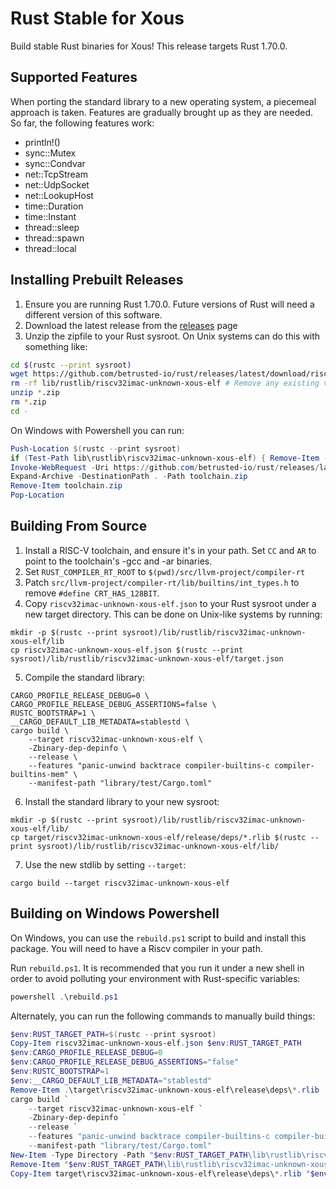 # Rust Stable for Xous

Build stable Rust binaries for Xous! This release targets Rust 1.70.0.

## Supported Features

When porting the standard library to a new operating system, a piecemeal approach is taken. Features are gradually brought up as they are needed. So far, the following features work:

* println!()
* sync::Mutex
* sync::Condvar
* net::TcpStream
* net::UdpSocket
* net::LookupHost
* time::Duration
* time::Instant
* thread::sleep
* thread::spawn
* thread::local

## Installing Prebuilt Releases

1. Ensure you are running Rust 1.70.0. Future versions of Rust will need a different version of this software.
2. Download the latest release from the [releases](https://github.com/betrusted-io/rust/releases/latest) page
3. Unzip the zipfile to your Rust sysroot. On Unix systems can do this with something like:
```sh
cd $(rustc --print sysroot)
wget https://github.com/betrusted-io/rust/releases/latest/download/riscv32imac-unknown-xous_1.70.0.zip
rm -rf lib/rustlib/riscv32imac-unknown-xous-elf # Remove any existing version
unzip *.zip
rm *.zip
cd -
```

On Windows with Powershell you can run:

```powershell
Push-Location $(rustc --print sysroot)
if (Test-Path lib\rustlib\riscv32imac-unknown-xous-elf) { Remove-Item -Recurse -Force lib\rustlib\riscv32imac-unknown-xous-elf }
Invoke-WebRequest -Uri https://github.com/betrusted-io/rust/releases/latest/download/riscv32imac-unknown-xous_1.70.0.zip -Outfile toolchain.zip
Expand-Archive -DestinationPath . -Path toolchain.zip
Remove-Item toolchain.zip
Pop-Location
```

## Building From Source

1. Install a RISC-V toolchain, and ensure it's in your path. Set `CC` and `AR` to point to the toolchain's -gcc and -ar binaries.
2. Set `RUST_COMPILER_RT_ROOT` to `$(pwd)/src/llvm-project/compiler-rt`
3. Patch `src/llvm-project/compiler-rt/lib/builtins/int_types.h` to remove `#define CRT_HAS_128BIT`.
4. Copy `riscv32imac-unknown-xous-elf.json` to your Rust sysroot under a new target directory. This can be done on Unix-like systems by running:

```
mkdir -p $(rustc --print sysroot)/lib/rustlib/riscv32imac-unknown-xous-elf/lib
cp riscv32imac-unknown-xous-elf.json $(rustc --print sysroot)/lib/rustlib/riscv32imac-unknown-xous-elf/target.json
```

5. Compile the standard library:

```
CARGO_PROFILE_RELEASE_DEBUG=0 \
CARGO_PROFILE_RELEASE_DEBUG_ASSERTIONS=false \
RUSTC_BOOTSTRAP=1 \
__CARGO_DEFAULT_LIB_METADATA=stablestd \
cargo build \
    --target riscv32imac-unknown-xous-elf \
    -Zbinary-dep-depinfo \
    --release \
    --features "panic-unwind backtrace compiler-builtins-c compiler-builtins-mem" \
    --manifest-path "library/test/Cargo.toml"
```

6. Install the standard library to your new sysroot:

```
mkdir -p $(rustc --print sysroot)/lib/rustlib/riscv32imac-unknown-xous-elf/lib/
cp target/riscv32imac-unknown-xous-elf/release/deps/*.rlib $(rustc --print sysroot)/lib/rustlib/riscv32imac-unknown-xous-elf/lib/
```

7. Use the new stdlib by setting `--target`:

```
cargo build --target riscv32imac-unknown-xous-elf
```

## Building on Windows Powershell

On Windows, you can use the `rebuild.ps1` script to build and install this package. You will need
to have a Riscv compiler in your path.

Run `rebuild.ps1`. It is recommended that you run it under a new shell in order to avoid polluting your environment with Rust-specific variables:

```powershell
powershell .\rebuild.ps1
```

Alternately, you can run the following commands to manually build things:

```powershell
$env:RUST_TARGET_PATH=$(rustc --print sysroot)
Copy-Item riscv32imac-unknown-xous-elf.json $env:RUST_TARGET_PATH
$env:CARGO_PROFILE_RELEASE_DEBUG=0
$env:CARGO_PROFILE_RELEASE_DEBUG_ASSERTIONS="false"
$env:RUSTC_BOOTSTRAP=1
$env:__CARGO_DEFAULT_LIB_METADATA="stablestd"
Remove-Item .\target\riscv32imac-unknown-xous-elf\release\deps\*.rlib
cargo build `
    --target riscv32imac-unknown-xous-elf `
    -Zbinary-dep-depinfo `
    --release `
    --features "panic-unwind backtrace compiler-builtins-c compiler-builtins-mem" `
    --manifest-path "library/test/Cargo.toml"
New-Item -Type Directory -Path "$env:RUST_TARGET_PATH\lib\rustlib\riscv32imac-unknown-xous-elf\lib"
Remove-Item "$env:RUST_TARGET_PATH\lib\rustlib\riscv32imac-unknown-xous-elf\lib\*.rlib"
Copy-Item target\riscv32imac-unknown-xous-elf\release\deps\*.rlib "$env:RUST_TARGET_PATH\lib\rustlib\riscv32imac-unknown-xous-elf\lib"
```
